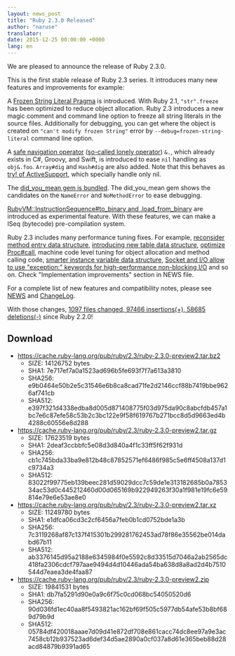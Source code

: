 ```yaml
---
layout: news_post
title: "Ruby 2.3.0 Released"
author: "naruse"
translator:
date: 2015-12-25 00:00:00 +0000
lang: en
---
```


We are pleased to announce the release of Ruby 2.3.0.

This is the first stable release of Ruby 2.3 series.
It introduces many new features and improvements for example:

A [Frozen String Literal Pragma](https://bugs.ruby-lang.org/issues/11473)
is introduced.
With Ruby 2.1, `"str".freeze` has been optimized to reduce object allocation.
Ruby 2.3 introduces a new magic comment and command line option to
freeze all string literals in the source files.
Additionally for debugging, you can get where the object is created on
`"can't modify frozen String"` error by
`--debug=frozen-string-literal` command line option.

A [safe navigation operator](https://bugs.ruby-lang.org/issues/11537)
([so-called lonely operator](https://instagram.com/p/-M9l6mRPLR/)) `&.`,
which already exists in C#, Groovy, and Swift, is introduced to ease
`nil` handling as `obj&.foo`. `Array#dig` and `Hash#dig` are also added.
Note that this behaves as [try! of ActiveSupport](http://api.rubyonrails.org/v4.2.5/classes/Object.html#method-i-try-21),
which specially handle only nil.

The [did_you_mean gem is bundled](https://bugs.ruby-lang.org/issues/11252).
The did_you_mean gem
shows the candidates on the `NameError` and `NoMethodError` to ease
debugging.

[RubyVM::InstructionSequence#to_binary and .load_from_binary](https://bugs.ruby-lang.org/issues/11788) are introduced as experimental feature. With these features, we can make a ISeq (bytecode) pre-compilation system.

Ruby 2.3 includes many performance tuning fixes.
For example,
[reconsider method entry data structure](https://bugs.ruby-lang.org/issues/11278),
[introducing new table data structure](https://bugs.ruby-lang.org/issues/11420),
[optimize Proc#call](https://bugs.ruby-lang.org/issues/11569),
machine code level tuning for object allocation and method calling code,
[smarter instance variable data structure](https://bugs.ruby-lang.org/issues/11170),
[Socket and I/O allow to use "exception:" keywords for high-performance non-blocking I/O](https://bugs.ruby-lang.org/issues/11229)
and so on. Check "Implementation improvements" section in NEWS file.

For a complete list of new features and compatibility notes, please see
[NEWS](https://github.com/ruby/ruby/blob/v2_3_0/NEWS) and
[ChangeLog](https://github.com/ruby/ruby/blob/v2_3_0/ChangeLog).

With those changes, [1097 files changed, 97466 insertions(+), 58685 deletions(-)](https://github.com/ruby/ruby/compare/v2_2_0...v2_3_0) since Ruby 2.2.0!

## Download

* <https://cache.ruby-lang.org/pub/ruby/2.3/ruby-2.3.0-preview2.tar.bz2>
  * SIZE:   14126752 bytes
  * SHA1:   7e717ef7a0a1523ad696b5fe693f7f7a613a3810
  * SHA256: e9b0464e50b2e5c31546e6b8ca8cad71fe2d2146ccf88b7419bbe9626af741cb
  * SHA512: e397f321d4338edba8d005d871408775f03d975da90c8abcfdb457a1bc7e6c87efe58c53b2c3bc122e9f58f619767b271bcc8d5d9663ed4b4288c60556e8d288
* <https://cache.ruby-lang.org/pub/ruby/2.3/ruby-2.3.0-preview2.tar.gz>
  * SIZE:   17623519 bytes
  * SHA1:   2deaf3ccbbfc5e08d3d840a4f1c33ff5f62f931d
  * SHA256: cb1c745bda33ba9e812b48c87852571ef6486f985c5e6ff4508a137d1c9734a3
  * SHA512: 83022f99775eb139beec281d59029dcc7c59de1e313182685b0a785334ac53d0c445212460d00d065169b922949263f30a1f981e19fc6e59814e79e6e53ae8e0
* <https://cache.ruby-lang.org/pub/ruby/2.3/ruby-2.3.0-preview2.tar.xz>
  * SIZE:   11249780 bytes
  * SHA1:   e1dfca06cd3c2cf6456a7feb0b1cd0752bde1a3b
  * SHA256: 7c3119268af87c137f415301b299281762453ad78f86e35562be014dabd67b11
  * SHA512: ab3376145d95a2188e6345984f0e5592c8d33515d7046a2ab2565dc418fa2306cdcf797aae9494d4d10446ada54ba638d8a8ad2d4b7510544d7eaea3de4faa87
* <https://cache.ruby-lang.org/pub/ruby/2.3/ruby-2.3.0-preview2.zip>
  * SIZE:   19841531 bytes
  * SHA1:   db7fa5291d90e0a9c6f75c0cd068bc54050520d6
  * SHA256: 90d036fd1ec40aa8f5493821ac162bf69f505c5977db54afe53b8bf689d79b9d
  * SHA512: 05784df420018aaae7d09d41e872df708e861cacc74dc8ee97a9e3ac7458cb12b937523ad6def34d5ae2890a0cf037a8d61e365beb88d28acd84879b9391ad65
